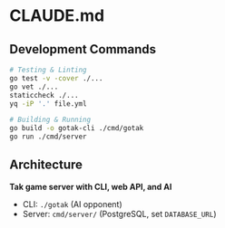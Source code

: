 # CLAUDE.md

## Development Commands

```bash
# Testing & Linting
go test -v -cover ./...
go vet ./...
staticcheck ./...
yq -iP '.' file.yml

# Building & Running
go build -o gotak-cli ./cmd/gotak
go run ./cmd/server
```

## Architecture

**Tak game server with CLI, web API, and AI**

- CLI: `./gotak` (AI opponent)
- Server: `cmd/server/` (PostgreSQL, set `DATABASE_URL`)

